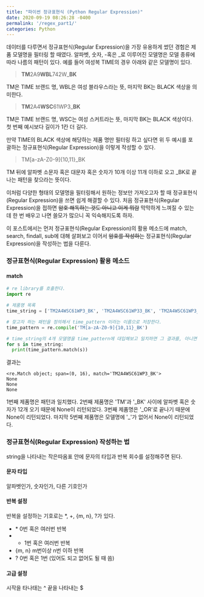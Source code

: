 ```yaml
---
title: "파이썬 정규표현식 (Python Regular Expression)"
date: 2020-09-19 08:26:28 -0400
permalink: '/regex_part1/'
categories: Python
---
```


데이터를 다루면서 정규표현식(Regular Expression)을 가장 유용하게 썼던 경험은 제품 모델명을 필터링 할 때였다. 알파벳, 숫자, -혹은 \_로 이루어진 모델명은 모델 종류에 따라 나름의 패턴이 있다. 예를 들어 여성복 TIME의 경우 아래와 같은 모델명이 있다.

> **TM**2A9**WBL**742W_**BK**

TM은 TIME 브랜드 명, WBL은 여성 블라우스라는 뜻, 마지막 BK는 BLACK 색상을 의미한다.

> **TM**2A4**WSC**61WP3_**BK**

TM은 TIME 브랜드 명, WSC는 여성 스커트라는 뜻, 마지막 BK는 BLACK 색상이다. 첫 번째 예시보다 길이가 1칸 더 길다.

만약 TIME의 BLACK 색상에 해당하는 제품 명만 필터링 하고 싶다면 위 두 예시를 포괄하는 정규표현식(Regular Expression)을 이렇게 작성할 수 있다.

> TM[a-zA-Z0-9]{10,11}\_BK

TM 뒤에 알파벳 소문자 혹은 대문자 혹은 숫자가 10개 이상 11개 이하로 오고 \_BK로 끝나는 패턴을 찾으라는 뜻이다.

이처럼 다양한 형태의 모델명을 필터링해서 원하는 정보만 가져오고자 할 때 정규표현식(Regular Expression)을 쓰면 쉽게 해결할 수 있다. 처음 정규표현식(Regular Expression)을 접하면 ~~암호 해독하는 것도 아니고 이게 뭐람~~ 막막하게 느껴질 수 있는데 한 번 배우고 나면 쓸모가 많으니 꼭 익숙해지도록 하자.

이 포스트에서는 먼저 정규표현식(Regular Expression)의 활용 메소드에 match, search, findall, sub에 대해 살펴보고 이어서 ~~암호를 작성하는~~ 정규표현식(Regular Expression)을 작성하는 법을 다룬다.

### 정규표현식(Regular Expression) 활용 메소드

#### match

```python
# re library를 호출한다.
import re  

# 제품명 목록
time_string = ['TM2A4WSC61WP3_BK', 'TM2A4WSC61WP33_BK', 'TM2A4WSC61WP3_OR', 'TM2A4WSC61WP3BK']

# 찾고자 하는 패턴을 정의해서 time_pattern 이라는 이름으로 저장한다.
time_pattern = re.compile('TM[a-zA-Z0-9]{10,11}_BK')

# time_string의 4개 모델명을 time_pattern에 대입해보고 일치하면 그 결과를, 아니면 None을 반환한다.
for s in time_string:
  print(time_pattern.match(s))
```

결과는
``` 
<re.Match object; span=(0, 16), match='TM2A4WSC61WP3_BK'>
None
None
None
```

1번째 제품명은 패턴과 일치했다. 2번째 제품명은 'TM'과 '\_BK' 사이에 알파벳 혹은 숫자가 12개 오기 때문에 None이 리턴되었다. 3번째 제품명은 '\_OR'로 끝나기 때문에 None이 리턴되었다. 마지막 5번째 제품명은 모델명에 '\_'가 없어서 None이 리턴되었다.


### 정규표현식(Regular Expression) 작성하는 법

string을 나타내는 작은따옴표 안에 문자의 타입과 반복 회수를 설정해주면 된다.

#### 문자 타입

알파벳인가, 숫자인가, 다른 기호인가

#### 반복 설정

반복을 설정하는 기호로는 \*, +, {m, n}, ?가 있다.
- \* 0번 혹은 여러번 반복
- + 1번 혹은 여러번 반복
- {m, n} m번이상 n번 이하 반복
- ? 0번 혹은 1번 (있어도 되고 없어도 될 때 씀)

#### 고급 설정

시작을 타나태는 ^ 끝을 나타내는 $
